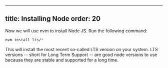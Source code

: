 ***

title: Installing Node
order: 20
---------

Now we will use nvm to install Node JS. Run the following command:

```bash
nvm install lts/*
```

This will install the most recent so-called LTS version on your system.
LTS versions -- short for Long Term Support -- are good node versions
to use because they are stable and supported for a long time.
